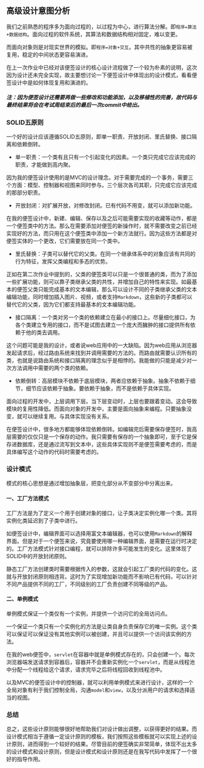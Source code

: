 ## 高级设计意图分析

我们之前熟悉的程序多为面向过程的，以过程为中心，进行算法分解。即`程序=算法+数据结构`。面向过程的软件系统，其算法和数据结构相对固定，难以变更。

而面向对象则是对现实世界的模拟。即`程序=对象+交互`。其中共性的抽象更容易被复用，稳定的中间状态更容易演进。

在上一次作业中已经对该便签设计的核心设计流程做了一个较为朴素的说明，这次因为设计还未完全实现，故主要想讨论一下便签设计中体现出的设计模式，看看便签设计中是如何体现复用和演进的。

##### 注：因为便签设计还需要再做一些修改和功能添加，以及移植性的完善，故代码与最终结果将会在考试周结束后的最后一次commit中给出。



### SOLID五原则

一个好的设计应该遵循SOLID五原则，即单一职责、开放封闭、里氏替换、接口隔离和依赖倒转。



* 单一职责：一个类有且只有一个引起变化的因素。一个类只完成它应该完成的职责，才能做到高内聚。

因为我的便签设计使用的是MVC的设计理念。对于需要完成的一个事务，需要三个方面：模型、控制器和视图来同时参与。三个层次各司其职，只完成它应该完成的那部分职责。



* 开放封闭：对扩展开放，对修改封闭。已有代码不用变，就可以添加新功能。

在我的便签设计中，新建、编辑、保存以及之后可能需要实现的收藏等动作，都是一个便签类中的方法。那么在需要添加对便签的新操作时，就不需要改变之前已经实现好的方法，而只用在这个便签类中添加一个新方法就行。因为这些方法都是对便签实体的一个更改，它们需要放在同一个类中。



* 里氏替换：子类可以替代它的父类。在同一个继承体系中的对象应该有共同的行为特征，发挥父类编程和多态的优势。

正如在第二次作业中提到的，父类的便签类可以只是一个很普通的类，而为了添加一些扩展功能，则可以靠子类继承父类的共性，并增加自己的特性来实现。如最基本的便签父类只能完成基本的文本编辑，那么可以设计不同的子类继承父类的文本编辑功能，同时增加插入图片、视频，或者支持`Markdown`，这些新的子类都可以替代它的父类，因为它们都支持最基本的文本编辑功能。



* 接口隔离：一个类对另一个类的依赖建立在最小的接口上。尽量细化接口，为各个类建立专用的接口，而不是试图去建立一个庞大而臃肿的接口提供所有依赖于他的类去调用。

这个问题可能是我的设计，或者说web应用中的一大缺陷。因为web应用从浏览器发起请求后，经过路由系统来找到并调用需要的方法的。而路由就需要认识所有的类，也就是说路由系统和接口隔离的理念似乎是相悖的。我能做的只能是减少对一次方法调用中需要的两个类的依赖。



* 依赖倒转：高层模块不依赖于底层模块，两者应依赖于抽象。抽象不依赖于细节，细节应该依赖于抽象。要依赖于抽象，而不是依赖于具体实现。

面向过程的开发中，上层调用下层。当下层变动时，上层也要跟着变动。这会导致模块的复用性降低。而面向对象的开发中，主要是面向抽象来编程。只要抽象没变，就可以继续复用。与具体实现没有关系。

在便签设计中，很多地方都能够体现依赖倒转。如编辑完后需要保存便签时，我高层需要的仅仅只是一个保存的动作。我只需要有保存的一个抽象即可，至于它是保存进数据库，还是通过流写到文本中，这些具体实现则不是便签需要考虑的，而是具体编写这个动作的代码时需要考虑的。



### 设计模式

模式的核心思想是通过增加抽象层，把变化部分从不变部分中分离出来。

#### 一、工厂方法模式

工厂方法是为了定义一个用于创建对象的接口，让子类决定实例化哪一个类。其将实例化类延迟到了子类中进行。

如便签设计中，编辑界面可以选择用富文本编辑器，也可以使用`Markdown`的解释界面。但是对于一个便签来说，究竟要使用哪一种编辑界面，是需要在运行时决定的。工厂方法模式针对接口编程，就可以排除许多可能发生的变化。这里体现了SOLID中的开放封闭原则。

静态工厂方法创建类时需要根据传入的参数，这就会引起工厂类的代码的变化。这就与开放封闭原则相违背。这时为了实现增加新功能而不影响已有代码，可以针对不同产品提供不同的工厂，不同级别的工厂负责创建不同等级的产品。

#### 二、单例模式

单例模式保证一个类仅有一个实例，并提供一个访问它的全局访问点。

一个保证一个类只有一个实例化的方法是让类自身负责保存它的唯一实例。这个类可以保证可以保证没有其他实例可以被创建，并且可以提供一个访问该实例的方法。

在我的web便签中，`servlet`在容器中就是单例模式存在的，只会创建一个。每次浏览器端发送请求到容器后，容器并不会重新实例化一个`servlet`，而是从线程池中分配一个线程给这个请求，请求完毕之后将线程回收到线程池中。

以及MVC的便签设计中的控制器，就可以利用单例模式来进行设计，这样的一个全局对象有利于我们控制全局，沟通`model`和`view`，以及分派用户的请求和选择适当的视图。



### 总结

总之，这些设计原则能够很好地帮助我们对设计做出调整，以获得更好的结果。而设计模式相当于遵循一定设计原则的模板，我们按照这些模板就可以实现上述的设计原则，进而得到一个较好的结果。尽管目前的便签确实非常简单，体现不出太多的设计模式和设计原则，但是设计模式和设计原则还是在我写代码中发挥了一个很好的指导作用。
